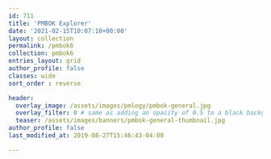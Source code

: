 ```yaml
---
id: 711    
title: 'PMBOK Explorer'
date: '2021-02-15T10:07:10+00:00'
layout: collection
permalink: /pmbok6
collection: pmbok6
entries_layout: grid
author_profile: false
classes: wide
sort_order : reverse   

header:
  overlay_image: /assets/images/pmlogy/pmbok-general.jpg
  overlay_filter: 0 # same as adding an opacity of 0.5 to a black background
  teaser: /assets/images/banners/pmbok-general-thumbnail.jpg
author_profile: false
last_modified_at: 2019-08-27T15:46:43-04:00

---
```

